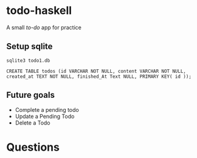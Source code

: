 # todo-haskell
A small *to-do* app for practice

Setup sqlite
------------
```
sqlite3 todo1.db

CREATE TABLE todos (id VARCHAR NOT NULL, content VARCHAR NOT NULL, created_at TEXT NOT NULL, finished_At Text NULL, PRIMARY KEY( id ));
```

Future goals
---------
* Complete a pending todo
* Update a Pending Todo
* Delete a Todo

Questions
=========

